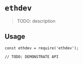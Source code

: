 # `ethdev`

> TODO: description

## Usage

```
const ethdev = require('ethdev');

// TODO: DEMONSTRATE API
```
